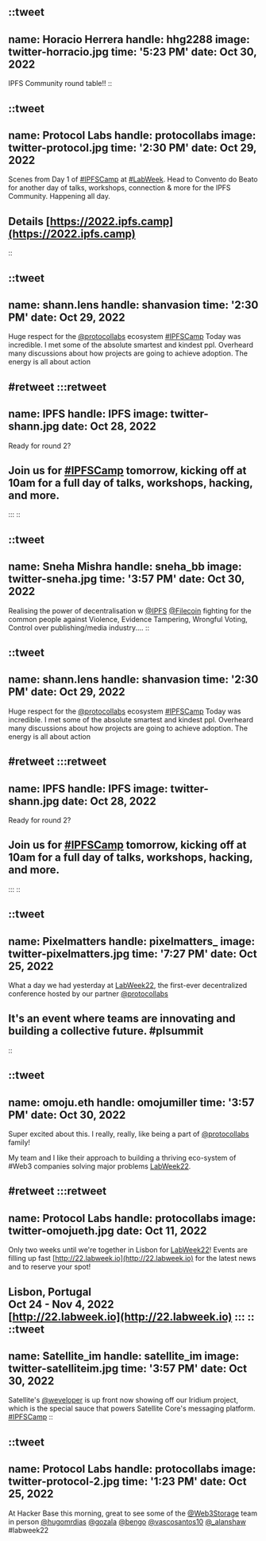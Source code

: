 ::tweet
---
name: Horacio Herrera
handle: hhg2288
image: twitter-horracio.jpg
time: '5:23 PM'
date: Oct 30, 2022
---
IPFS Community round table!!
::

::tweet
---
name: Protocol Labs
handle: protocollabs
image: twitter-protocol.jpg
time: '2:30 PM'
date: Oct 29, 2022
---
Scenes from Day 1 of [#IPFSCamp](https://twitter.com/hashtag/IPFSCamp) at [#LabWeek](https://twitter.com/hashtag/LabWeek). Head to Convento do Beato for another day of talks, workshops, connection & more for the IPFS Community. Happening all day.

Details
[https://2022.ipfs.camp](https://2022.ipfs.camp)
---
::

::tweet
---
name: shann.lens
handle: shanvasion
time: '2:30 PM'
date: Oct 29, 2022
---
Huge respect for the [@protocollabs](https://twitter.com/protocollabs) ecosystem [#IPFSCamp](https://twitter.com/hashtag/IPFSCamp) Today was incredible. I met some of the absolute smartest and kindest ppl. Overheard many discussions about how projects are going to achieve adoption. The energy is all about action

#retweet
  :::retweet
  ---
  name: IPFS
  handle: IPFS
  image: twitter-shann.jpg
  date: Oct 28, 2022
  ---
  Ready for round 2?
  
  Join us for [#IPFSCamp](https://twitter.com/hashtag/IPFSCamp) tomorrow, kicking off at 10am for a full day of talks, workshops, hacking, and more.
  ---
  :::
::

::tweet
---
name: Sneha Mishra
handle: sneha_bb
image: twitter-sneha.jpg
time: '3:57 PM'
date: Oct 30, 2022
---
Realising the power of decentralisation w [@IPFS](https://twitter.com/ipfs) [@Filecoin](https://twitter.com/filecoin) fighting for the common people against Violence, Evidence Tampering, Wrongful Voting, Control over publishing/media industry....
::

::tweet
---
name: shann.lens
handle: shanvasion
time: '2:30 PM'
date: Oct 29, 2022
---
Huge respect for the [@protocollabs](https://twitter.com/protocollabs) ecosystem [#IPFSCamp](https://twitter.com/hashtag/IPFSCamp) Today was incredible. I met some of the absolute smartest and kindest ppl. Overheard many discussions about how projects are going to achieve adoption. The energy is all about action

#retweet
  :::retweet
  ---
  name: IPFS
  handle: IPFS
  image: twitter-shann.jpg
  date: Oct 28, 2022
  ---
  Ready for round 2?

  Join us for [#IPFSCamp](https://twitter.com/hashtag/IPFSCamp) tomorrow, kicking off at 10am for a full day of talks, workshops, hacking, and more.
  ---
  :::
::

::tweet
---
name: Pixelmatters
handle: pixelmatters_
image: twitter-pixelmatters.jpg
time: '7:27 PM'
date: Oct 25, 2022
---
What a day we had yesterday at [LabWeek22](https://twitter.com/hashtag/LabWeek22), the first-ever decentralized conference hosted by our partner [@protocollabs](https://twitter.com/protocollabs)

It's an event where teams are innovating and building a collective future. #plsummit
---
::

::tweet
---
name: omoju.eth
handle: omojumiller
time: '3:57 PM'
date: Oct 30, 2022
---
Super excited about this. I really, really, like being a part of [@protocollabs](https://twitter.com/protocollabs) family!

My team and I like their approach to building a thriving eco-system of #Web3 companies solving major problems [LabWeek22](https://twitter.com/hashtag/LabWeek22).

#retweet
  :::retweet
  ---
  name: Protocol Labs
  handle: protocollabs
  image: twitter-omojueth.jpg
  date: Oct 11, 2022
  ---
  Only two weeks until we're together in Lisbon for [LabWeek22](https://twitter.com/hashtag/LabWeek22)! Events are filling up fast [http://22.labweek.io](http://22.labweek.io) for the latest news and to reserve your spot!
  
  Lisbon, Portugal<br>
  Oct 24 - Nov 4, 2022<br>
  [http://22.labweek.io](http://22.labweek.io)
  :::
::
::tweet
---
name: Satellite_im
handle: satellite_im
image: twitter-satelliteim.jpg
time: '3:57 PM'
date: Oct 30, 2022
---
Satellite's [@weveloper](weveloper) is up front now showing off our Iridium project, which is the special sauce that powers Satellite Core's messaging platform. [#IPFSCamp](https://twitter.com/hashtag/IPFSCamp)
::

::tweet
---
name: Protocol Labs
handle: protocollabs
image: twitter-protocol-2.jpg
time: '1:23 PM'
date: Oct 25, 2022
---
At Hacker Base this morning, great to see some of the [@Web3Storage](https://twitter.com/Web3Storage) team in person [@hugomrdias](https://twitter.com/hugomrdias) [@gozala](https://twitter.com/gozala) [@bengo](https://twitter.com/bengo) [@vascosantos10](https://twitter.com/vascosantos10) [@_alanshaw](https://twitter.com/_alanshaw)
#labweek22
